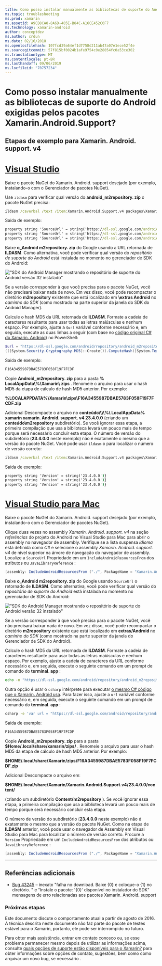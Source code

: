 ```yaml
---
title: Como posso instalar manualmente as bibliotecas de suporte do Android exigidas pelos pacotes Xamarin.Android.Support?
ms.topic: troubleshooting
ms.prod: xamarin
ms.assetid: A9CB8CA8-8A6D-405E-B84C-A16CE452C0F7
ms.technology: xamarin-android
author: conceptdev
ms.author: crdun
ms.date: 02/16/2018
ms.openlocfilehash: 107fcd39a64ef1d7758d211ab47a07e1ece52f4e
ms.sourcegitcommit: 57f815bf0024b1afe9754c0e28054fc0a53ce302
ms.translationtype: MT
ms.contentlocale: pt-BR
ms.lasthandoff: 09/06/2019
ms.locfileid: "70757234"
---
```

# <a name="how-can-i-manually-install-the-android-support-libraries-required-by-the-xamarinandroidsupport-packages"></a>Como posso instalar manualmente as bibliotecas de suporte do Android exigidas pelos pacotes Xamarin.Android.Support?

## <a name="example-steps-for-xamarinandroidsupportv4"></a>Etapas de exemplo para Xamarin. Android. support. v4 

# <a name="visual-studiotabwindows"></a>[Visual Studio](#tab/windows)

Baixe o pacote NuGet do Xamarin. Android. support desejado (por exemplo, instalando-o com o Gerenciador de pacotes NuGet).

Use `ildasm` para verificar qual versão do **android_m2repository. zip** o pacote NuGet precisa:

```cmd
ildasm /caverbal /text /item:Xamarin.Android.Support.v4 packages\Xamarin.Android.Support.v4.23.4.0.1\lib\MonoAndroid403\Xamarin.Android.Support.v4.dll | findstr SourceUrl
```

Saída de exemplo:

```cmd
property string 'SourceUrl' = string('https://dl-ssl.google.com/android/repository/android_m2repository_r32.zip')
property string 'SourceUrl' = string('https://dl-ssl.google.com/android/repository/android_m2repository_r32.zip')
property string 'SourceUrl' = string('https://dl-ssl.google.com/android/repository/android_m2repository_r32.zip')
```

Baixe **o\_Android m2repository. zip** do Google usando a URL retornada de **ILDASM**. Como alternativa, você pode verificar qual versão do _repositório de suporte do Android_ está instalada no momento no gerenciador de SDK do Android:

!["SDK do Android Manager mostrando o repositório de suporte do Android versão 32 instalado"](install-android-support-library-images/sdk-extras.png)

Se a versão corresponder à que você precisa para o pacote NuGet, você não precisará baixar nada de novo. Em vez disso, você pode recompactar o diretório **m2repository** existente que está localizado em **\\extras Android** no _caminho do SDK_ (como mostrado na parte superior da janela do SDK do Android Manager).

Calcule o hash MD5 da URL retornada de **ILDASM**. Formate a cadeia de caracteres resultante para usar todas as letras maiúsculas e nenhum espaço. Por exemplo, ajuste a `$url` variável conforme necessário e, em seguida, execute as duas linhas a seguir (com base no [código original C# do Xamarin. Android](https://github.com/xamarin/xamarin-android/blob/8e8a4dd90f26eb39172876cc52181b6639e20524/src/Xamarin.Android.Build.Tasks/Tasks/GetAdditionalResourcesFromAssemblies.cs#L208)) no PowerShell:

```powershell
$url = "https://dl-ssl.google.com/android/repository/android_m2repository_r32.zip"
(([System.Security.Cryptography.MD5]::Create()).ComputeHash([System.Text.Encoding]::UTF8.GetBytes($url)) | %{ $_.ToString("X02") }) -join ""
```

Saída de exemplo:

```powershell
F16A3455987DBAE5783F058F19F7FCDF
```

Copie **Android\_m2repository. zip** para a pasta **% LocalAppData\\%\\Xamarin\\ zips** . Renomeie o arquivo para usar o hash MD5 da etapa de cálculo de hash MD5 anterior. Por exemplo:

**%LOCALAPPDATA%\\Xamarin\\zips\\F16A3455987DBAE5783F058F19F7FCDF.zip**

Adicional Descompacte o arquivo no **conteúdo\\\\\\\\%\\ LocalAppData% xamarin xamarin. Android. support. v4 23.4.0.0** (criando um **conteúdo\\m2repository** subdiretório). Se você ignorar essa etapa, a primeira compilação que usa a biblioteca levará um pouco mais de tempo porque será necessário concluir esta etapa.
O número de versão do subdiretório (**23.4.0.0** neste exemplo) não é exatamente o mesmo que a versão do pacote NuGet. Você pode usar `ildasm` o para localizar o número de versão correto:

```cmd
ildasm /caverbal /text /item:Xamarin.Android.Support.v4 packages\Xamarin.Android.Support.v4.23.4.0.1\lib\MonoAndroid403\Xamarin.Android.Support.v4.dll | findstr /C:"string 'Version'"
```

Saída de exemplo:

```cmd
property string 'Version' = string('23.4.0.0')}
property string 'Version' = string('23.4.0.0')}
property string 'Version' = string('23.4.0.0')}
```

# <a name="visual-studio-for-mactabmacos"></a>[Visual Studio para Mac](#tab/macos)

Baixe o pacote NuGet do Xamarin. Android. support desejado (por exemplo, instalando-o com o Gerenciador de pacotes NuGet).

Clique duas vezes no assembly _Xamarin. Android. support. v4_ na seção _referências_ do projeto do Android no Visual Studio para Mac para abrir o assembly no navegador de assembly. Verifique se a lista suspensa _idioma_ está definida como _C#_ e selecione o assembly _Xamarin. Android. support. v4_ de nível superior na árvore de navegação do navegador de assembly. Localize a `SourceUrl` Propriedade em um `IncludeAndroidResourcesFrom` dos atributos ou `JavaLibraryReference` :

```csharp
[assembly: IncludeAndroidResourcesFrom ("./", PackageName = "Xamarin.Android.Support.v4", SourceUrl = "https://dl-ssl.google.com/android/repository/android_m2repository_r32.zip", EmbeddedArchive = "m2repository/com/android/support/support-v4/23.4.0/support-v4-23.4.0.aar", Version = "23.4.0.0")]
```

Baixe **o\_Android m2repository. zip** do Google usando `SourceUrl` o retornado de **ILDASM**. Como alternativa, você pode verificar qual versão do _repositório de suporte do Android_ está instalada no momento no gerenciador de SDK do Android:

!["SDK do Android Manager mostrando o repositório de suporte do Android versão 32 instalado"](install-android-support-library-images/sdk-extras.png)

Se a versão corresponder à que você precisa para o pacote NuGet, você não precisará baixar nada de novo. Em vez disso, você pode recompactar o diretório **m2repository** existente que está localizado em **extras/Android** no _caminho do SDK_ (como mostrado na parte superior da janela do Gerenciador de SDK do Android).

Calcule o hash MD5 da URL retornada de **ILDASM**. Formate a cadeia de caracteres resultante para usar todas as letras maiúsculas e nenhum espaço. Por exemplo, ajuste a cadeia de caracteres da URL conforme necessário e, em seguida, execute o seguinte comando em um prompt de comando do **terminal. app** :

```bash
echo -n "https://dl-ssl.google.com/android/repository/android_m2repository_r32.zip" | md5 | tr '[:lower:]' '[:upper:]'
```

Outra opção é usar o `csharp` intérprete para executar [o mesmo C# código que o Xamarin. Android usa](https://github.com/xamarin/xamarin-android/blob/8e8a4dd90f26eb39172876cc52181b6639e20524/src/Xamarin.Android.Build.Tasks/Tasks/GetAdditionalResourcesFromAssemblies.cs#L208).
Para fazer isso, ajuste a `url` variável conforme necessário e, em seguida, execute o seguinte comando em um prompt de comando do **terminal. app** :

```bash
csharp -e 'var url = "https://dl-ssl.google.com/android/repository/android_m2repository_r32.zip"; string.Concat((System.Security.Cryptography.MD5.Create().ComputeHash(System.Text.Encoding.UTF8.GetBytes(url))).Select(b => b.ToString("X02")))'
```

Saída de exemplo:

```bash
F16A3455987DBAE5783F058F19F7FCDF
```

Copie **Android\_m2repository. zip** para a pasta **$Home/.local/share/xamarin/zips/** . Renomeie o arquivo para usar o hash MD5 da etapa de cálculo de hash MD5 anterior. Por exemplo:

**$HOME/.local/share/Xamarin/zips/F16A3455987DBAE5783F058F19F7FCDF.zip**

Adicional Descompacte o arquivo em: 

**$HOME/.local/share/Xamarin/Xamarin.Android.Support.v4/23.4.0.0/content/**

(criando um subdiretório **Content/m2repository** ). Se você ignorar essa etapa, a primeira compilação que usa a biblioteca levará um pouco mais de tempo porque será necessário concluir esta etapa.

O número de versão do subdiretório (**23.4.0.0** neste exemplo) não é exatamente o mesmo que a versão do pacote NuGet. Como na etapa de **ILDASM** anterior, você pode usar o navegador de Assembly em Visual Studio para Mac para localizar o número de versão correto. Procure a `Version` Propriedade em um `IncludeAndroidResourcesFrom` dos atributos ou `JavaLibraryReference` :

```csharp
[assembly: IncludeAndroidResourcesFrom ("./", PackageName = "Xamarin.Android.Support.v4", SourceUrl = "https://dl-ssl.google.com/android/repository/android_m2repository_r32.zip", EmbeddedArchive = "m2repository/com/android/support/support-v4/23.4.0/support-v4-23.4.0.aar", Version = "23.4.0.0")]
```

-----

## <a name="additional-references"></a>Referências adicionais

- [Bug 43245](https://bugzilla.xamarin.com/show_bug.cgi?id=43245) – inexato "falha no download. Baixe {0} e coloque-o {1} no diretório. " e "Instale o pacote: '{0}' disponível no instalador do SDK" mensagens de erro relacionadas aos pacotes Xamarin. Android. support

### <a name="next-steps"></a>Próximas etapas

Este documento discute o comportamento atual a partir de agosto de 2016. A técnica descrita neste documento não faz parte do pacote de testes estável para o Xamarin, portanto, ele pode ser interrompido no futuro.

Para obter mais assistência, entrar em contato conosco ou, se esse problema permanecer mesmo depois de utilizar as informações acima, consulte [quais opções de suporte estão disponíveis para o Xamarin?](~/cross-platform/troubleshooting/support-options.md) para obter informações sobre opções de contato, sugestões, bem como como arquivar um novo bug, se necessário .
